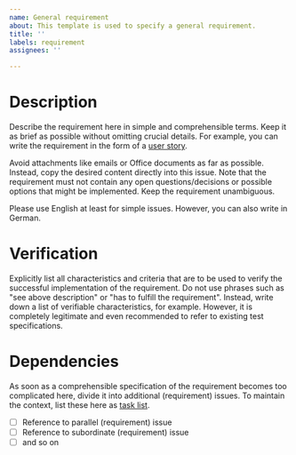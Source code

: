 ```yaml
---
name: General requirement
about: This template is used to specify a general requirement.
title: ''
labels: requirement
assignees: ''

---
```


# Description

Describe the requirement here in simple and comprehensible terms. Keep it as brief as possible without omitting crucial details. For example, you can write the requirement in the form of a [user story](https://en.wikipedia.org/wiki/User_story).

Avoid attachments like emails or Office documents as far as possible. Instead, copy the desired content directly into this issue. Note that the requirement must not contain any open questions/decisions or possible options that might be implemented. Keep the requirement unambiguous.

Please use English at least for simple issues. However, you can also write in German.

# Verification

Explicitly list all characteristics and criteria that are to be used to verify the successful implementation of the requirement. Do not use phrases such as "see above description" or "has to fulfill the requirement". Instead, write down a list of verifiable characteristics, for example. However, it is completely legitimate and even recommended to refer to existing test specifications.

# Dependencies

As soon as a comprehensible specification of the requirement becomes too complicated here, divide it into additional (requirement) issues. To maintain the context, list these here as [task list](https://docs.github.com/en/get-started/writing-on-github/working-with-advanced-formatting/about-task-lists).

- [ ] Reference to parallel (requirement) issue
- [ ] Reference to subordinate (requirement) issue
- [ ] and so on
